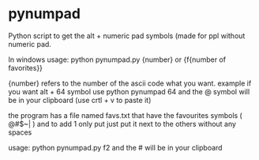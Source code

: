 <h1>pynumpad</h1>
Python script to get the alt + numeric pad symbols (made for ppl without numeric pad.

In windows usage: python pynumpad.py {number} or {f{number of favorites}}

{number} refers to the number of the ascii code what you want. example if you want alt + 64 symbol use 
python pynumpad 64 and the @ symbol will be in your clipboard (use crtl + v to paste it)

the program has a file named favs.txt that have the favourites symbols ( @#$~| ) and to add 1 only put just put it next to the others without any spaces

usage: python pynumpad.py f2 and the # will be in your clipboard 

